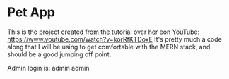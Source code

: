 # Pet App

This is the project created from the tutorial over her eon YouTube: https://www.youtube.com/watch?v=korRfKTDoxE
It's pretty much a code along that I will be using to get comfortable with the MERN stack, and should be a good jumping off point.

Admin login is: admin admin
